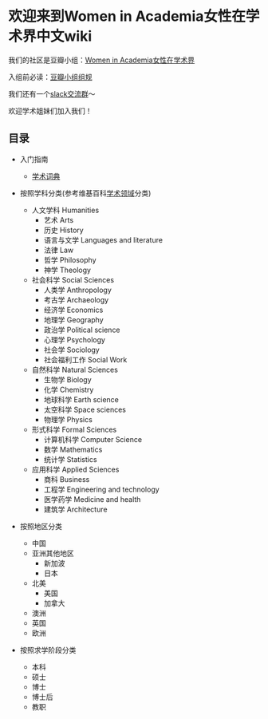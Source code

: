 # 欢迎来到Women in Academia女性在学术界中文wiki
我们的社区是豆瓣小组：[Women in Academia女性在学术界](https://www.douban.com/group/705363/)

入组前必读：[豆瓣小组组规](https://github.com/WomenInAcademia/Wiki/blob/master/豆瓣小组组规.md)

我们还有一个[slack交流群](https://www.douban.com/group/topic/196580000/)～

欢迎学术姐妹们加入我们！

## 目录

- 入门指南
  - [学术词典](https://github.com/WomenInAcademia/Wiki/blob/master/学术词典.md)
- 按照学科分类(参考维基百科[学术领域](https://en.wikipedia.org/wiki/Outline_of_academic_disciplines)分类)
  - 人文学科 Humanities
    - 艺术 Arts
    - 历史 History
    - 语言与文学 Languages and literature
    - 法律 Law
    - 哲学 Philosophy
    - 神学 Theology
  - 社会科学 Social Sciences
    - 人类学 Anthropology
    - 考古学 Archaeology
    - 经济学 Economics
    - 地理学 Geography
    - 政治学 Political science
    - 心理学 Psychology
    - 社会学 Sociology
    - 社会福利工作 Social Work
  - 自然科学 Natural Sciences
    - 生物学 Biology
    - 化学 Chemistry
    - 地球科学 Earth science
    - 太空科学 Space sciences
    - 物理学 Physics
  - 形式科学 Formal Sciences
    - 计算机科学 Computer Science
    - 数学 Mathematics
    - 统计学 Statistics
  - 应用科学 Applied Sciences
    - 商科 Business
    - 工程学 Engineering and technology
    - 医学药学 Medicine and health
    - 建筑学 Architecture

- 按照地区分类
  - 中国
  - 亚洲其他地区
    - 新加波
    - 日本
  - 北美
    - 美国
    - 加拿大
  - 澳洲
  - 英国
  - 欧洲
- 按照求学阶段分类
  - 本科
  - 硕士
  - 博士
  - 博士后
  - 教职